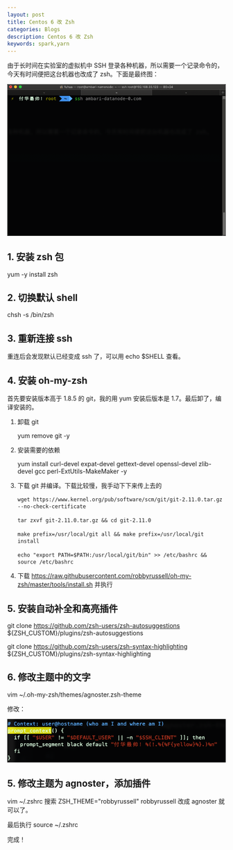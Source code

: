 ```yaml
---
layout: post
title: Centos 6 改 Zsh
categories: Blogs
description: Centos 6 改 Zsh
keywords: spark,yarn
---
```


由于长时间在实验室的虚拟机中 SSH 登录各种机器，所以需要一个记录命令的，今天有时间便把这台机器也改成了 zsh。下面是最终图：

![zsh](/images/posts/blog/zsh/WX20191206-231254.png)

## 1. 安装 zsh 包

yum -y install zsh

## 2. 切换默认 shell

chsh -s /bin/zsh

## 3. 重新连接 ssh

重连后会发现默认已经变成 ssh 了，可以用 echo $SHELL 查看。

## 4. 安装 oh-my-zsh

首先要安装版本高于 1.8.5 的 git，我的用 yum 安装后版本是 1.7。最后卸了，编译安装的。

1. 卸载 git

	yum remove git -y

2. 安装需要的依赖

	yum install curl-devel expat-devel gettext-devel openssl-devel zlib-devel gcc perl-ExtUtils-MakeMaker -y

3. 下载 git 并编译。下载比较慢，我手动下下来传上去的

	``` shell
	wget https://www.kernel.org/pub/software/scm/git/git-2.11.0.tar.gz --no-check-certificate

	tar zxvf git-2.11.0.tar.gz && cd git-2.11.0

	make prefix=/usr/local/git all && make prefix=/usr/local/git install

	echo "export PATH=$PATH:/usr/local/git/bin" >> /etc/bashrc && source /etc/bashrc
	```

4. 下载 https://raw.githubusercontent.com/robbyrussell/oh-my-zsh/master/tools/install.sh 并执行

## 5. 安装自动补全和高亮插件

git clone https://github.com/zsh-users/zsh-autosuggestions ${ZSH_CUSTOM}/plugins/zsh-autosuggestions

git clone https://github.com/zsh-users/zsh-syntax-highlighting ${ZSH_CUSTOM}/plugins/zsh-syntax-highlighting

## 6. 修改主题中的文字

vim ~/.oh-my-zsh/themes/agnoster.zsh-theme

修改：

![修改主题](/images/posts/blog/zsh/WX20191206-233038.png)

## 5. 修改主题为 agnoster，添加插件

vim ~/.zshrc 搜索 ZSH_THEME="robbyrussell" robbyrussell 改成 agnoster 就可以了。

最后执行 source ~/.zshrc

完成！